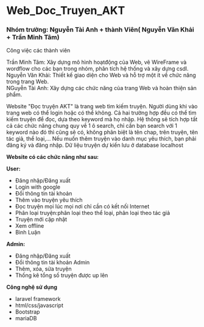 # Web_Doc_Truyen_AKT

<h3>Nhóm trưởng: Nguyễn Tài Anh + thành Viên( Nguyễn Văn Khải + Trần Minh Tâm)</h3>
Công việc các thành viên

Trần Minh Tâm: Xây dựng mô hình hoạtđộng của Web, vẽ WireFrame và wordflow cho các bạn trong nhóm, phân tích hệ thống và xây dựng csdl.<br>
Nguyễn Văn Khải: Thiết kế giao diện cho Web và hỗ trợ một ít về chức năng trong trang Web.<br>
NGuyễn Tài Anh: Xây dựng các chức năng của trang Web và hoàn thiện sản phẩm.<br>

<p>Website "Đọc truyện AKT" là trang web tìm kiếm truyện. Người dùng khi vào trang web có thể login hoặc có thể không. Cả hai trường hợp đều có thể tìm kiếm truyện để đọc, dựa theo keyword mà họ nhập. Hệ thông sẽ tích hợp tất cả các chức năng chung quy về 1 ô search, chỉ cần bạn search với 1 keyword nào đó thì cũng sẽ có, không phân biệt là tên chap, trên truyện, tên tác giả, thể loại,... Nếu muốn thêm truyện vào danh mục yêu thích, bạn phải đăng ký và đăng nhập. Dữ liệu truyện dự kiến lưu ở database localhost</p>
<p style="font-weight:bold">Website có các chức năng như sau:</p>
<p style="font-weight:bold">User:</p><ul>
<li> Đăng nhập/Đăng xuất</li>
<li> Login with google</li>  
<li> Đổi thông tin tài khoản</li>
<li> Thêm vào truyện yêu thích</li>
<li> Đọc truyện mọi lúc mọi nơi chỉ cần có kết nối Internet</li>
  <li>Phân loại truyện:phân loại theo thể loại, phân loại theo tác giả</li>
  <li>Truyện mới cập nhật</li>
  <li>Xem offline </li>
<li> Bình Luận</li>
</ul>
<p style="font-weight:bold">Admin:</p>
<ul>
<li> Đăng nhập/Đăng xuất</li>
<li> Đổi thông tin tài khoản Admin</li>
<li> Thêm, xóa, sửa truyện</li>
<li> Thống kê tổng số truyện được up lên</li>
</ul>

<p style="font-weight:bold">Công nghệ sử dụng</p>
<ul>
<li> laravel framework</li>
<li> html/css/javascript</li>
<li> Bootstrap</li>
<li> mariaDB</li>
</ul>



